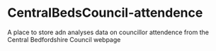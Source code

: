 # CentralBedsCouncil-attendence
A place to store adn analyses data on councillor attendence from the Central Bedfordshire Council webpage
